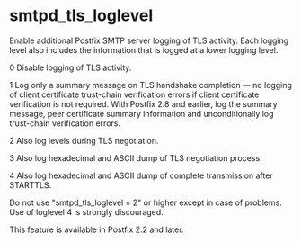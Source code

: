 # smtpd_tls_loglevel 

 Enable additional Postfix SMTP server logging of TLS activity.
Each logging level also includes the information that is logged at
a lower logging level.  



   0 Disable logging of TLS activity. 

   1 Log only a summary message on TLS handshake completion
&mdash; no logging of client certificate trust-chain verification errors
if client certificate verification is not required.  With Postfix 2.8 and
earlier, log the summary message, peer certificate summary information
and unconditionally log trust-chain verification errors.  

   2 Also log levels during TLS negotiation. 

   3 Also log hexadecimal and ASCII dump of TLS negotiation
process. 

   4 Also log hexadecimal and ASCII dump of complete
transmission after STARTTLS. 



 Do not use "smtpd_tls_loglevel = 2" or higher except in case
of problems. Use of loglevel 4 is strongly discouraged. 

 This feature is available in Postfix 2.2 and later.  


